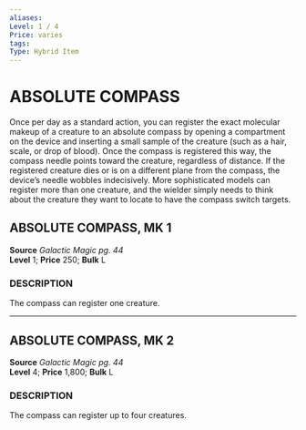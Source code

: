```yaml
---
aliases: 
Level: 1 / 4
Price: varies 
tags: 
Type: Hybrid Item
---
```

# ABSOLUTE COMPASS
Once per day as a standard action, you can register the exact molecular makeup of a creature to an absolute compass by opening a compartment on the device and inserting a small sample of the creature (such as a hair, scale, or drop of blood). Once the compass is registered this way, the compass needle points toward the creature, regardless of distance. If the registered creature dies or is on a different plane from the compass, the device’s needle wobbles indecisively. More sophisticated models can register more than one creature, and the wielder simply needs to think about the creature they want to locate to have the compass switch targets.  

## ABSOLUTE COMPASS, MK 1

**Source** _Galactic Magic pg. 44_  
**Level** 1; **Price** 250; **Bulk** L

### DESCRIPTION

The compass can register one creature.

---

## ABSOLUTE COMPASS, MK 2

**Source** _Galactic Magic pg. 44_  
**Level** 4; **Price** 1,800; **Bulk** L

### DESCRIPTION

The compass can register up to four creatures.